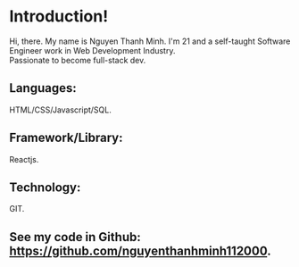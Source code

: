 # Introduction!
Hi, there. My name is Nguyen Thanh Minh. I'm 21 and a self-taught Software Engineer work in Web Development Industry.\
Passionate to become full-stack dev.
## Languages:
HTML/CSS/Javascript/SQL.
## Framework/Library:
Reactjs.
## Technology:
GIT.
## See my code in Github: https://github.com/nguyenthanhminh112000.
